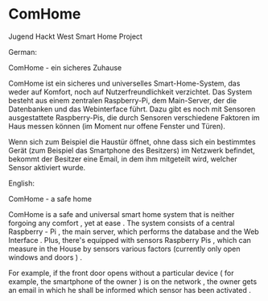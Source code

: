 # ComHome
Jugend Hackt West Smart Home Project

German:

ComHome - ein sicheres Zuhause

ComHome ist ein sicheres und universelles Smart-Home-System, das weder auf Komfort, noch auf Nutzerfreundlichkeit verzichtet. 
Das System besteht aus einem zentralen Raspberry-Pi, dem Main-Server, der die Datenbanken und das Webinterface führt. 
Dazu gibt es noch mit Sensoren ausgestattete Raspberry-Pis, die durch Sensoren verschiedene Faktoren im Haus messen können 
(im Moment nur offene Fenster und Türen).

Wenn sich zum Beispiel die Haustür öffnet, ohne dass sich ein bestimmtes Gerät (zum Beispiel das Smartphone des Besitzers) im Netzwerk 
befindet, bekommt der Besitzer eine Email, in dem ihm mitgeteilt wird, welcher Sensor aktiviert wurde.

English:

ComHome - a safe home

ComHome is a safe and universal smart home system that is neither forgoing any comfort , yet at ease . The system consists of a central Raspberry - Pi , the main server, which performs the database and the Web Interface . Plus, there's equipped with sensors Raspberry Pis , which can measure in the House by sensors various factors (currently only open windows and doors ) .

For example, if the front door opens without a particular device ( for example, the smartphone of the owner ) is on the network , the owner gets an email in which he shall be informed which sensor has been activated .
